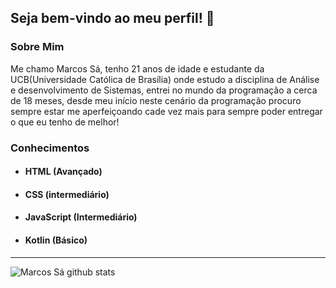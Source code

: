 ## Seja bem-vindo ao meu perfil! 👋

### Sobre Mim

Me chamo Marcos Sá, tenho 21 anos de idade e estudante da UCB(Universidade Católica de Brasília) onde estudo a disciplina de Análise e desenvolvimento de Sistemas, entrei no mundo da programação a cerca de 18 meses, desde meu início neste cenário da programação procuro sempre estar me aperfeiçoando cade vez mais para sempre poder entregar o que eu tenho de melhor!

### Conhecimentos
- #### HTML (Avançado)
- #### CSS (intermediário)           
- #### JavaScript (Intermediário)
- #### Kotlin (Básico)

-----------------------------------------------------------------------------------------------------------------------------

![Marcos Sá github stats](https://github-readme-stats.vercel.app/api?username=vrsmarcos00&show_icons=true&theme=radical)



  


